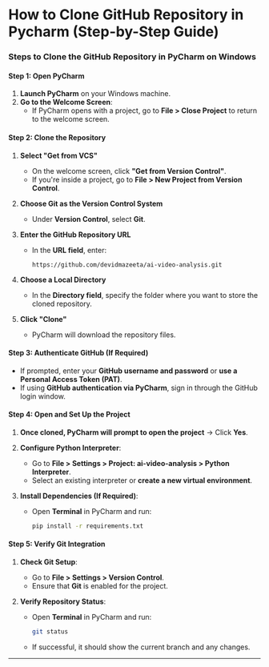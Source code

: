 # **How to Clone GitHub Repository in Pycharm (Step-by-Step Guide)**

### **Steps to Clone the GitHub Repository in PyCharm on Windows**

#### **Step 1: Open PyCharm**
1. **Launch PyCharm** on your Windows machine.
2. **Go to the Welcome Screen**:
   - If PyCharm opens with a project, go to **File > Close Project** to return to the welcome screen.

#### **Step 2: Clone the Repository**
1. **Select "Get from VCS"**  
   - On the welcome screen, click **"Get from Version Control"**.  
   - If you're inside a project, go to **File > New Project from Version Control**.

2. **Choose Git as the Version Control System**  
   - Under **Version Control**, select **Git**.

3. **Enter the GitHub Repository URL**  
   - In the **URL field**, enter:  
     ```
     https://github.com/devidmazeeta/ai-video-analysis.git
     ```
   
4. **Choose a Local Directory**  
   - In the **Directory field**, specify the folder where you want to store the cloned repository.

5. **Click "Clone"**  
   - PyCharm will download the repository files.

#### **Step 3: Authenticate GitHub (If Required)**
- If prompted, enter your **GitHub username and password** or **use a Personal Access Token (PAT)**.
- If using **GitHub authentication via PyCharm**, sign in through the GitHub login window.

#### **Step 4: Open and Set Up the Project**
1. **Once cloned, PyCharm will prompt to open the project** → Click **Yes**.
2. **Configure Python Interpreter**:
   - Go to **File > Settings > Project: ai-video-analysis > Python Interpreter**.
   - Select an existing interpreter or **create a new virtual environment**.

3. **Install Dependencies (If Required)**:
   - Open **Terminal** in PyCharm and run:
     ```sh
     pip install -r requirements.txt
     ```

#### **Step 5: Verify Git Integration**
1. **Check Git Setup**:
   - Go to **File > Settings > Version Control**.
   - Ensure that **Git** is enabled for the project.

2. **Verify Repository Status**:
   - Open **Terminal** in PyCharm and run:
     ```sh
     git status
     ```
   - If successful, it should show the current branch and any changes.

---
